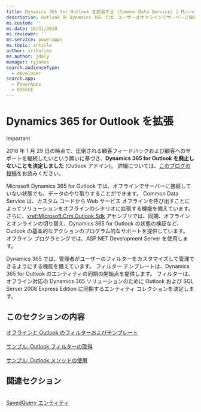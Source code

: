 ```yaml
---
title: Dynamics 365 for Outlook を拡張する (Common Data Service) | Microsoft Docs
description: Outlook 用 Dynamics 365 では、ユーザーはオフラインでサーバーに接続していない状態でも、データとやり取りすることができます。 Common Data Service は、カスタム コードから Web サービス オフラインを呼び出すことによってソリューションをオフラインのシナリオに拡張する機能を備えています。 また、SDK アセンブリで、同期、オフラインとオンラインの切り替え、Outlook 用 Dynamics 365 の状態の検証など、Outlook の基本的なアクションのプログラム的なサポートが提供されています。 オフライン プログラミングでは、ASP.NET Development Server を使用します。
ms.custom: ''
ms.date: 10/31/2018
ms.reviewer: ''
ms.service: powerapps
ms.topic: article
author: sriharibs
ms.author: jdaly
manager: ryjones
search.audienceType:
  - developer
search.app:
  - PowerApps
  - D365CE
---
```

<!-- https://docs.microsoft.com/dynamics365/customer-engagement/developer/extend-customer-engagement-outlook 

This topic should be in powerapps-docs/developer/common-data-service/outlook-client/
-->

# <a name="extend-dynamics-365-for-outlook"></a>Dynamics 365 for Outlook を拡張

> [!IMPORTANT]
> 2018 年 1 月 29 日の時点で、圧倒される顧客フィードバックおよび顧客へのサポートを継続したいという願いに基づき、**Dynamics 365 for Outlook を廃止しないことを決定しました** (Outlook アドイン)。 詳細については、[このブログの投稿](https://blogs.msdn.microsoft.com/crm/2018/01/29/continued-support-for-outlook-add-in-dynamics-365-for-outlook/)をお読みください。

Microsoft Dynamics 365 for Outlook では、オフラインでサーバーに接続していない状態でも、データのやり取りすることができます。 Common Data Service は、カスタム コードから Web サービス オフラインを呼び出すことによってソリューションをオフラインのシナリオに拡張する機能を備えています。 さらに、<xref:Microsoft.Crm.Outlook.Sdk> アセンブリでは、同期、オフラインとオンラインの切り替え、Dynamics 365 for Outlook の状態の検証など、Outlook の基本的なアクションのプログラム的なサポートを提供しています。 オフライン プログラミングでは、ASP.NET Development Server を使用します。  
  
 Dynamics 365 では、管理者がユーザーのフィルターをカスタマイズして管理できるようにする機能を備えています。 フィルター テンプレートは、Dynamics 365 for Outlook のエンティティの同期の開始点を提供します。 フィルターは、オフライン対応の Dynamics 365 ソリューションのために Outlook および SQL Server 2008 Express Edition に同期するエンティティ コレクションを決定します。  
  
## <a name="in-this-section"></a>このセクションの内容

[オフラインと Outlook のフィルターおよびテンプレート](offline-outlook-filters-templates.md)<br />  
[サンプル: Outlook フィルターの取得](sample-create-retrieve-outlook-filters.md)<br />  
[サンプル: Outlook メソッドの使用](sample-outlook-methods.md)<br />
  
## <a name="related-sections"></a>関連セクション

<!-- TODO:
[Extend Dynamics 365](extend-dynamics-365-server.md)<br />
[Supported Extensions for Dynamics 365](supported-extensions.md)<br />
[The Metadata and Data Models in Dynamics 365](metadata-data-models.md)<br />
[Extend Dynamics 365 on the server](extend-dynamics-365-server.md)<br />
[Extend Dynamics 365 on the client](extend-client.md)<br />
[Customize Dynamics 365 applications](customize-dev/customize-applications.md)<br />
[Package and distribute extensions using solutions](package-distribute-extensions-use-solutions.md)<br />
[Integrate Dynamics 365 with SharePoint](integration-dev/integrate-sharepoint.md)<br />
 -->
<xref href="Microsoft.Dynamics.CRM.savedquery?text=savedquery EntityType" /><br />
[SavedQuery エンティティ](../reference/entities/savedquery.md)<br />
  

